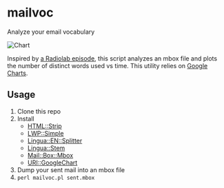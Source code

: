 mailvoc
=======

Analyze your email vocabulary

![Chart](http://kbarrette.github.com/mailvoc/chart.png)

Inspired by [a Radiolab episode](http://www.radiolab.org/blogs/radiolab-blog/2010/jul/26/secrets-of-success/),
this script analyzes an mbox file and plots the number of distinct words used vs time.  This utility relies
on [Google Charts](https://developers.google.com/chart/).

Usage
-----
1. Clone this repo
2. Install
    - [HTML::Strip](http://search.cpan.org/dist/HTML-Strip/Strip.pm)
    - [LWP::Simple](http://search.cpan.org/~gaas/libwww-perl-6.04/lib/LWP/Simple.pm)
    - [Lingua::EN::Splitter](http://search.cpan.org/~splice/Lingua-EN-Segmenter-0.1/lib/Lingua/EN/Splitter.pm)
    - [Lingua::Stem](http://search.cpan.org/~snowhare/Lingua-Stem-0.84/lib/Lingua/Stem.pod)
    - [Mail::Box::Mbox](http://search.cpan.org/~markov/Mail-Box-2.102/lib/Mail/Box/Mbox.pod)
    - [URI::GoogleChart](http://search.cpan.org/dist/URI-GoogleChart/lib/URI/GoogleChart.pm)
3. Dump your sent mail into an mbox file
4. ```perl mailvoc.pl sent.mbox```

